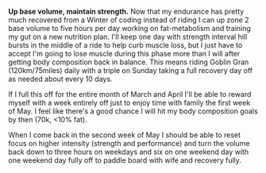 **Up base volume, maintain strength.** Now that my endurance has pretty much recovered from a Winter of coding instead of riding I can up zone 2 base volume to five hours per day working on fat-metabolism and training my gut on a new nutrition plan. I'll keep one day with strength interval hill bursts in the middle of a ride to help curb muscle loss, but I just have to accept I'm going to lose muscle during this phase more than I will after getting body composition back in balance. This means riding Goblin Gran (120km/75miles) daily with a triple on Sunday taking a full recovery day off as needed about every 10 days.

If I full this off for the entire month of March and April I'll be able to reward myself with a week entirely off just to enjoy time with family the first week of May. I feel like there's a good chance I will hit my body composition goals by then (70k, <10% fat).

When I come back in the second week of May I should be able to reset focus on higher intensity (strength and performance) and turn the volume back down to three hours on weekdays and six on one weekend day with one weekend day fully off to paddle board with wife and recovery fully.